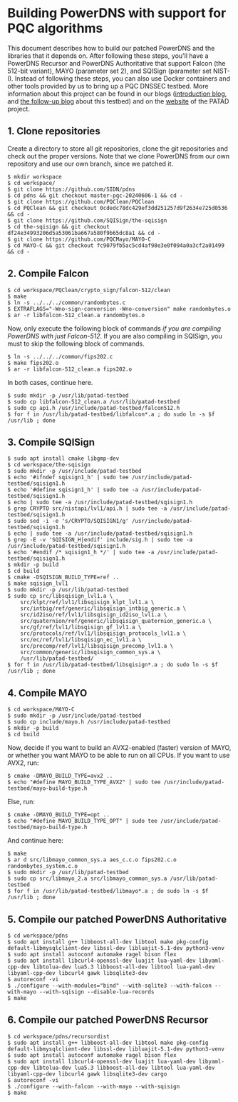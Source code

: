 # Building PowerDNS with support for PQC algorithms

This document describes how to build our patched PowerDNS and the libraries that it depends on.
After following these steps, you'll have a PowerDNS Recursor and PowerDNS Authoritative that support Falcon (the 512-bit variant), MAYO (parameter set 2), and SQISign (parameter set NIST-I).
Instead of following these steps, you can also use Docker containers and other tools provided by us to bring up a PQC DNSSEC testbed.
More information about this project can be found in our blogs ([introduction blog](https://www.sidnlabs.nl/en/news-and-blogs/a-quantum-safe-cryptography-dnssec-testbed), and [the follow-up blog](https://www.sidnlabs.nl/en/news-and-blogs/set-up-your-own-pqc-testbed-for-dnssec-with-the-patad-open-source-software) about this testbed) and on the [website](https://patad.sidnlabs.nl/) of the PATAD project.

## 1. Clone repositories

Create a directory to store all git repositories, clone the git repositories and check out the proper versions.
Note that we clone PowerDNS from our own repository and use our own branch, since we patched it.

```
$ mkdir workspace
$ cd workspace/
$ git clone https://github.com/SIDN/pdns
$ cd pdns && git checkout master-pqc-20240606-1 && cd -
$ git clone https://github.com/PQClean/PQClean
$ cd PQClean && git checkout 0cdedc78dc429ef3dd251257d9f2634e725d0536 && cd -
$ git clone https://github.com/SQISign/the-sqisign
$ cd the-sqisign && git checkout df24e34993206d5a53061ba667a580f9b65dc8a1 && cd -
$ git clone https://github.com/PQCMayo/MAYO-C
$ cd MAYO-C && git checkout fc9079fb5ac5cd4af98e3e0f094a0a3cf2a01499 && cd -
```

## 2. Compile Falcon

```
$ cd workspace/PQClean/crypto_sign/falcon-512/clean
$ make
$ ln -s ../../../common/randombytes.c
$ EXTRAFLAGS="-Wno-sign-conversion -Wno-conversion" make randombytes.o
$ ar -r libfalcon-512_clean.a randombytes.o
```

Now, only execute the following block of commands *if you are compiling PowerDNS with just Falcon-512*. If you are also compiling in SQISign, you must to skip the following block of commands.

```
$ ln -s ../../../common/fips202.c
$ make fips202.o
$ ar -r libfalcon-512_clean.a fips202.o
```

In both cases, continue here.
```
$ sudo mkdir -p /usr/lib/patad-testbed
$ sudo cp libfalcon-512_clean.a /usr/lib/patad-testbed
$ sudo cp api.h /usr/include/patad-testbed/falcon512.h
$ for f in /usr/lib/patad-testbed/libfalcon*.a ; do sudo ln -s $f /usr/lib ; done
```

## 3. Compile SQISign

```
$ sudo apt install cmake libgmp-dev
$ cd workspace/the-sqisign
$ sudo mkdir -p /usr/include/patad-testbed
$ echo '#ifndef sqisign1_h' | sudo tee /usr/include/patad-testbed/sqisign1.h
$ echo '#define sqisign1_h' | sudo tee -a /usr/include/patad-testbed/sqisign1.h
$ echo | sudo tee -a /usr/include/patad-testbed/sqisign1.h
$ grep CRYPTO src/nistapi/lvl1/api.h | sudo tee -a /usr/include/patad-testbed/sqisign1.h
$ sudo sed -i -e 's/CRYPTO/SQISIGN1/g' /usr/include/patad-testbed/sqisign1.h
$ echo | sudo tee -a /usr/include/patad-testbed/sqisign1.h
$ grep -E -v 'SQISIGN_H|endif' include/sig.h | sudo tee -a /usr/include/patad-testbed/sqisign1.h
$ echo '#endif /* sqisign1_h */' | sudo tee -a /usr/include/patad-testbed/sqisign1.h
$ mkdir -p build
$ cd build
$ cmake -DSQISIGN_BUILD_TYPE=ref ..
$ make sqisign_lvl1
$ sudo mkdir -p /usr/lib/patad-testbed
$ sudo cp src/libsqisign_lvl1.a \
    src/klpt/ref/lvl1/libsqisign_klpt_lvl1.a \
    src/intbig/ref/generic/libsqisign_intbig_generic.a \
    src/id2iso/ref/lvl1/libsqisign_id2iso_lvl1.a \
    src/quaternion/ref/generic/libsqisign_quaternion_generic.a \
    src/gf/ref/lvl1/libsqisign_gf_lvl1.a \
    src/protocols/ref/lvl1/libsqisign_protocols_lvl1.a \
    src/ec/ref/lvl1/libsqisign_ec_lvl1.a \
    src/precomp/ref/lvl1/libsqisign_precomp_lvl1.a \
    src/common/generic/libsqisign_common_sys.a \
    /usr/lib/patad-testbed/
$ for f in /usr/lib/patad-testbed/libsqisign*.a ; do sudo ln -s $f /usr/lib ; done
```

## 4. Compile MAYO

```
$ cd workspace/MAYO-C
$ sudo mkdir -p /usr/include/patad-testbed
$ sudo cp include/mayo.h /usr/include/patad-testbed
$ mkdir -p build
$ cd build
```

Now, decide if you want to build an AVX2-enabled (faster) version of MAYO, or whether you want MAYO to be able to run on all CPUs.
If you want to use AVX2, run:
```
$ cmake -DMAYO_BUILD_TYPE=avx2 ..
$ echo "#define MAYO_BUILD_TYPE_AVX2" | sudo tee /usr/include/patad-testbed/mayo-build-type.h
```
Else, run:
```
$ cmake -DMAYO_BUILD_TYPE=opt ..
$ echo "#define MAYO_BUILD_TYPE_OPT" | sudo tee /usr/include/patad-testbed/mayo-build-type.h
```

And continue here:
```
$ make
$ ar d src/libmayo_common_sys.a aes_c.c.o fips202.c.o randombytes_system.c.o
$ sudo mkdir -p /usr/lib/patad-testbed
$ sudo cp src/libmayo_2.a src/libmayo_common_sys.a /usr/lib/patad-testbed
$ for f in /usr/lib/patad-testbed/libmayo*.a ; do sudo ln -s $f /usr/lib ; done
```

## 5. Compile our patched PowerDNS Authoritative

```
$ cd workspace/pdns
$ sudo apt install g++ libboost-all-dev libtool make pkg-config default-libmysqlclient-dev libssl-dev libluajit-5.1-dev python3-venv
$ sudo apt install autoconf automake ragel bison flex
$ sudo apt install libcurl4-openssl-dev luajit lua-yaml-dev libyaml-cpp-dev libtolua-dev lua5.3 libboost-all-dev libtool lua-yaml-dev libyaml-cpp-dev libcurl4 gawk libsqlite3-dev
$ autoreconf -vi
$ ./configure --with-modules="bind" --with-sqlite3 --with-falcon --with-mayo --with-sqisign --disable-lua-records
$ make
```

## 6. Compile our patched PowerDNS Recursor

```
$ cd workspace/pdns/recursordist
$ sudo apt install g++ libboost-all-dev libtool make pkg-config default-libmysqlclient-dev libssl-dev libluajit-5.1-dev python3-venv
$ sudo apt install autoconf automake ragel bison flex
$ sudo apt install libcurl4-openssl-dev luajit lua-yaml-dev libyaml-cpp-dev libtolua-dev lua5.3 libboost-all-dev libtool lua-yaml-dev libyaml-cpp-dev libcurl4 gawk libsqlite3-dev cargo
$ autoreconf -vi
$ ./configure --with-falcon --with-mayo --with-sqisign
$ make
```

